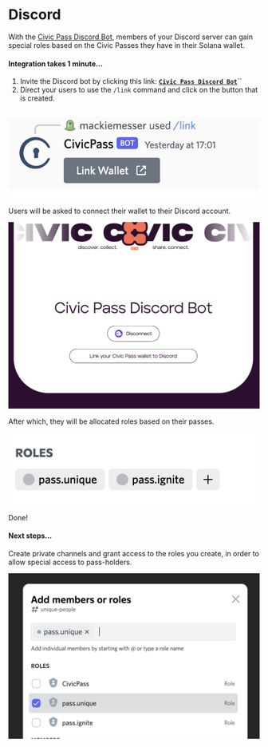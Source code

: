 # Discord

With the [Civic Pass Discord Bot](https://discord.com/api/oauth2/authorize?client\_id=984369541108875327\&permissions=2415937536\&redirect\_uri=https%3A%2F%2Fapi.civic.com%2Fdiscord%2Fregister\&response\_type=code\&scope=bot%20identify%20applications.commands), members of your Discord server can gain special roles based on the Civic Passes they have in their Solana wallet.

#### Integration takes 1 minute...

1. Invite the Discord bot by clicking this link:  [**`Civic Pass Discord Bot`**](https://discord.com/api/oauth2/authorize?client\_id=984369541108875327\&permissions=2415937536\&redirect\_uri=https%3A%2F%2Fapi.civic.com%2Fdiscord%2Fregister\&response\_type=code\&scope=bot%20identify%20applications.commands)``
2. Direct your users to use the `/link` command and click on the button that is created.

![](<../.gitbook/assets/image (4) (1).png>)

Users will be asked to connect their wallet to their Discord account.

![](<../.gitbook/assets/image (1).png>)

After which, they will be allocated roles based on their passes.

![](<../.gitbook/assets/image (3).png>)

Done!

#### Next steps...&#x20;

Create private channels and grant access to the roles you create, in order to allow special access to pass-holders.

![](<../.gitbook/assets/image (7).png>)

